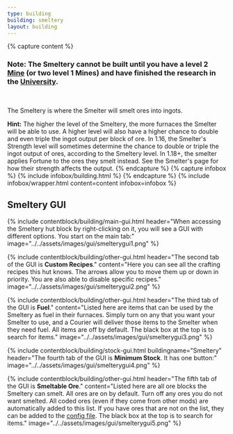 ```yaml
---
type: building
building: smeltery
layout: building
---
```

{% capture content %}
### Note: The Smeltery cannot be built until you have a level 2 [Mine](../../source/buildings/mine) (or two level 1 Mines) and have finished the research in the [University](../../source/buildings/university).
<br>

The Smeltery is where the Smelter will smelt ores into ingots.

**Hint:** The higher the level of the Smeltery, the more furnaces the Smelter will be able to use. A higher level will also have a higher chance to double and even triple the ingot output per block of ore. In 1.16, the Smelter's Strength level will sometimes determine the chance to double or triple the ingot output of ores, according to the Smeltery level. In 1.18+, the smelter applies Fortune to the ores they smelt instead. See the Smelter's page for how their strength affects the output.
{% endcapture %}
{% capture infobox %}
{% include infobox/building.html %}
{% endcapture %}
{% include infobox/wrapper.html content=content infobox=infobox %}

## Smeltery GUI

{% include contentblock/building/main-gui.html header="When accessing the Smeltery hut block by right-clicking on it, you will see a GUI with different options. You start on the main tab:" image="../../assets/images/gui/smelterygui1.png" %}

{% include contentblock/building/other-gui.html header="The second tab of the GUI is <strong>Custom Recipes</strong>." content="Here you can see all the crafting recipes this hut knows. The arrows allow you to move them up or down in priority. You are also able to disable specific recipes." image="../../assets/images/gui/smelterygui2.png" %}

{% include contentblock/building/other-gui.html header="The third tab of the GUI is <strong>Fuel</strong>." content="Listed here are items that can be used by the Smeltery as fuel in their furnaces. Simply turn on any that you want your Smelter to use, and a Courier will deliver those items to the Smelter when they need fuel. All items are off by default. The black box at the top is to search for items." image="../../assets/images/gui/smelterygui3.png" %}

{% include contentblock/building/stock-gui.html buildingname="Smeltery" header="The fourth tab of the GUI is <strong>Minimum Stock</strong>. It has one button:" image="../../assets/images/gui/smelterygui4.png" %}

{% include contentblock/building/other-gui.html header="The fifth tab of the GUI is <strong>Smeltable Ore</strong>." content="Listed here are all ore blocks the Smeltery can smelt. All ores are on by default. Turn off any ores you do not want smelted. All coded ores (even if they come from other mods) are automatically added to this list. If you have ores that are not on the list, they can be added to the <a href='../../source/misc/configfile'>config file</a>. The black box at the top is to search for items." image="../../assets/images/gui/smelterygui5.png" %}